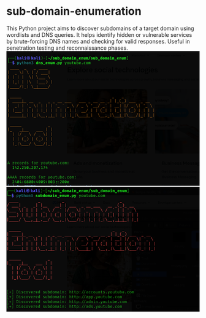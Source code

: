 # sub-domain-enumeration
This Python project aims to discover subdomains of a target domain using wordlists and DNS queries. It helps identify hidden or vulnerable services by brute-forcing DNS names and checking for valid responses. Useful in penetration testing and reconnaissance phases.
![Alt text](dns1.png)
![Alt text](sub1.png)
